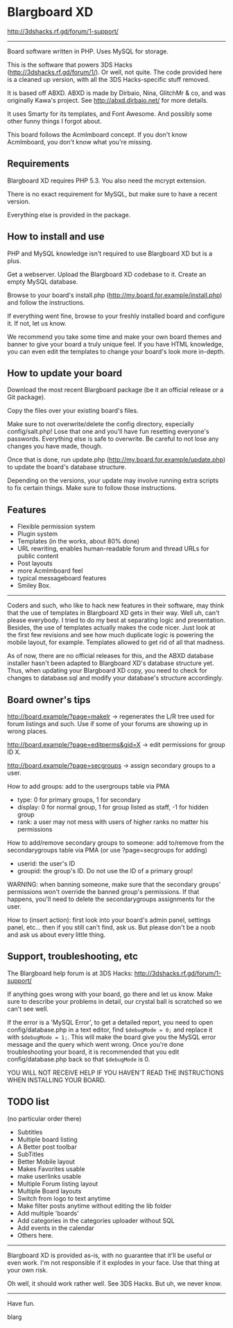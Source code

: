 # Blargboard XD

http://3dshacks.rf.gd/forum/1-support/

-------------------------------------------------------------------------------

Board software written in PHP. Uses MySQL for storage.

This is the software that powers 3DS Hacks (http://3dshacks.rf.gd/forum/1/). Or well, not quite.
The code provided here is a cleaned up version, with all the 3DS Hacks-specific stuff removed.

It is based off ABXD. ABXD is made by Dirbaio, Nina, GlitchMr & co, and was originally
Kawa's project. See http://abxd.dirbaio.net/ for more details.

It uses Smarty for its templates, and Font Awesome. And possibly some other funny things 
I forgot about.

This board follows the Acmlmboard concept. If you don't know Acmlmboard, you don't know what you're missing.

## Requirements

Blargboard XD requires PHP 5.3. You also need the mcrypt extension.

There is no exact requirement for MySQL, but make sure to have a recent version.

Everything else is provided in the package.

## How to install and use

PHP and MySQL knowledge isn't required to use Blargboard XD but is a plus.

Get a webserver. Upload the Blargboard XD codebase to it. Create an empty MySQL database.

Browse to your board's install.php (http://my.board.for.example/install.php) and follow the instructions.

If everything went fine, browse to your freshly installed board and configure it. If not, let us know. 

We recommend you take some time and make your own board themes and banner to give your board a truly unique feel.
If you have HTML knowledge, you can even edit the templates to change your board's look more in-depth.

## How to update your board

Download the most recent Blargboard package (be it an official release or a Git package).

Copy the files over your existing board's files.

Make sure to not overwrite/delete the config directory, especially config/salt.php! Lose that one and you'll have fun resetting everyone's passwords.
Everything else is safe to overwrite. Be careful to not lose any changes you have made, though.

Once that is done, run update.php (http://my.board.for.example/update.php) to update the board's database structure.

Depending on the versions, your update may involve running extra scripts to fix certain things. Make sure to follow those instructions.

## Features

 * Flexible permission system
 * Plugin system
 * Templates (in the works, about 80% done)
 * URL rewriting, enables human-readable forum and thread URLs for public content
 * Post layouts
 * more Acmlmboard feel
 * typical messageboard features
 * Smiley Box.

-------------------------------------------------------------------------------

Coders and such, who like to hack new features in their software, may think that the use
of templates in Blargboard XD gets in their way. Well uh, can't please everybody. I tried to
do my best at separating logic and presentation. Besides, the use of templates actually
makes the code nicer. Just look at the first few revisions and see how much duplicate logic
is powering the mobile layout, for example. Templates allowed to get rid of all that madness.

As of now, there are no official releases for this, and the ABXD database installer hasn't
been adapted to Blargboard XD's database structure yet. Thus, when updating your Blargboard XD
copy, you need to check for changes to database.sql and modify your database's structure
accordingly.

## Board owner's tips

http://board.example/?page=makelr -> regenerates the L/R tree used for forum listings and such.
Use if some of your forums are showing up in wrong places.

http://board.example/?page=editperms&gid=X -> edit permissions for group ID X.

http://board.example/?page=secgroups -> assign secondary groups to a user.


How to add groups: add to the usergroups table via PMA
 * type: 0 for primary groups, 1 for secondary
 * display: 0 for normal group, 1 for group listed as staff, -1 for hidden group
 * rank: a user may not mess with users of higher ranks no matter his permissions

 
How to add/remove secondary groups to someone: add to/remove from the secondarygroups table via PMA (or use ?page=secgroups for adding)
 * userid: the user's ID
 * groupid: the group's ID. Do not use the ID of a primary group!
 
WARNING: when banning someone, make sure that the secondary groups' permissions won't override the banned group's permissions. If that happens, you'll need to delete the secondarygroups assignments for the user.


How to (insert action): first look into your board's admin panel, settings panel, etc... then if you still can't find, ask us. But please don't be a noob and ask us about every little thing.

## Support, troubleshooting, etc

The Blargboard help forum is at 3DS Hacks: http://3dshacks.rf.gd/forum/1-support/

If anything goes wrong with your board, go there and let us know. Make sure to describe your problems in detail, our crystal ball is scratched so we can't see well.

If the error is a 'MySQL Error', to get a detailed report, you need to open config/database.php in a text editor, find `$debugMode = 0;` and replace it with `$debugMode = 1;`. 
This will make the board give you the MySQL error message and the query which went wrong. Once you're done troubleshooting your board, it is recommended that you edit config/database.php back so that `$debugMode` is 0.

YOU WILL NOT RECEIVE HELP IF YOU HAVEN'T READ THE INSTRUCTIONS WHEN INSTALLING YOUR BOARD.

## TODO list

(no particular order there)

 * Subtitles
 * Multiple board listing
 * A Better post toolbar
 * SubTitles
 * Better Mobile layout
 * Makes Favorites usable
 * make userlinks usable
 * Multiple Forum listing layout
 * Multiple Board layouts
 * Switch from logo to text anytime
 * Make filter posts anytime without editing the lib folder
 * Add multiple 'boards'
 * Add categories in the categories uploader without SQL
 * Add events in the calendar
 * Others here.

-------------------------------------------------------------------------------

Blargboard XD is provided as-is, with no guarantee that it'll be useful or even work. I'm not
responsible if it explodes in your face. Use that thing at your own risk.

Oh well, it should work rather well. See 3DS Hacks. But uh, we never know.

-------------------------------------------------------------------------------

Have fun.

blarg
